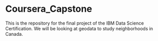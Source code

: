 # Coursera_Capstone
This is the repository for the final project of the IBM Data Science Certification. We will be looking at geodata to study neighborhoods in Canada. 
